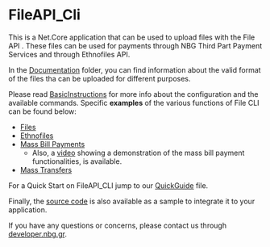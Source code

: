 # FileAPI_Cli
This is a Net.Core application that can be used to upload files with the File API .
These files can be used for payments through NBG Third Part Payment Services and through Ethnofiles API.

In the [Documentation](https://github.com/myNBGcode/FileAPI_Cli_V4_1/tree/main/Documentation) folder, you can find information about the valid format of the files tha can be uploaded for different purposes.

Please read [BasicInstructions](https://github.com/myNBGcode/FileAPI_Cli_V4_1/blob/main/BasicInstructions.txt) for more info about the configuration and the available commands.
Specific **examples** of the various functions of File CLI can be found below:
* [Files](https://github.com/myNBGcode/FileAPI_Cli_V4_1/blob/main/BasicInstructions.txt#L616)
* [Ethnofiles](https://github.com/myNBGcode/FileAPI_Cli_V4_1/blob/main/BasicInstructions.txt#L632)
* [Mass Bill Payments](https://github.com/myNBGcode/FileAPI_Cli_V4_1/blob/main/BasicInstructions.txt#L662)
  * Also, a [video](https://www.youtube.com/watch?v=IgDmc6jYa6Y) showing a demonstration of the mass bill payment functionalities, is available.
* [Mass Transfers](https://github.com/myNBGcode/FileAPI_Cli_V4_1/blob/main/BasicInstructions.txt#L685)

For a Quick Start on FileAPI_CLI jump to our [QuickGuide](https://github.com/myNBGcode/FileAPI_Cli_V4_1/blob/main/QuickGuide.txt) file.

Finally, the [source code](https://github.com/myNBGcode/FileAPI_Cli_V4_1/tree/main/source_202012) is also available as a sample to integrate it to your application.

If you have any questions or concerns, please contact us through [developer.nbg.gr](https://developer.nbg.gr/).
